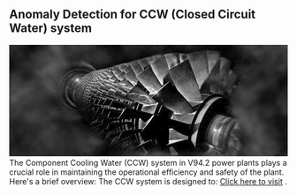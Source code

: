 ## Anomaly Detection for CCW (Closed Circuit Water) system
![Anomaly Detection](pic/index_im01.jpg)
The Component Cooling Water (CCW) system in V94.2 power plants plays a crucial role in maintaining the operational efficiency and safety of the plant. Here's a brief overview:
The CCW system is designed to:
[Click here to visit](https://reza-pishva-ccw-anomally-detection-g13.streamlit.app/) .

